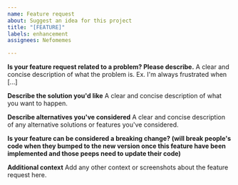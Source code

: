 ```yaml
---
name: Feature request
about: Suggest an idea for this project
title: "[FEATURE]"
labels: enhancement
assignees: Nefomemes

---
```


**Is your feature request related to a problem? Please describe.**
A clear and concise description of what the problem is. Ex. I'm always frustrated when [...]

**Describe the solution you'd like**
A clear and concise description of what you want to happen.

**Describe alternatives you've considered**
A clear and concise description of any alternative solutions or features you've considered.

**Is your feature can be considered a breaking change? (will break people's code when they bumped to the new version once this feature have been implemented and those peeps need to update their code)**

**Additional context**
Add any other context or screenshots about the feature request here.
